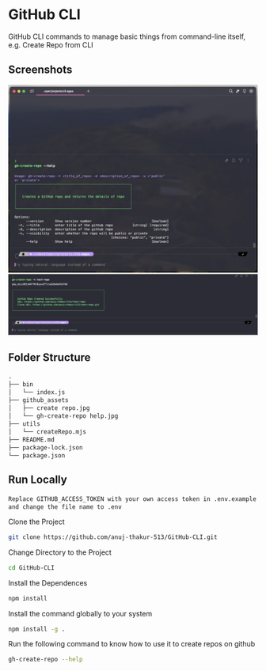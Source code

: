 # GitHub CLI

GitHub CLI commands to manage basic things from command-line itself, e.g. Create Repo from CLI

## Screenshots

![](/github_assets/gh-create-repo%20help.jpg)
![](/github_assets/create%20repo.jpg)

## Folder Structure

```
.
├── bin
│   └── index.js
├── github_assets
│   ├── create repo.jpg
│   └── gh-create-repo help.jpg
├── utils
│   └── createRepo.mjs
├── README.md
├── package-lock.json
└── package.json
```

## Run Locally

```
Replace GITHUB_ACCESS_TOKEN with your own access token in .env.example and change the file name to .env
```

Clone the Project

```bash
git clone https://github.com/anuj-thakur-513/GitHub-CLI.git
```

Change Directory to the Project

```bash
cd GitHub-CLI
```

Install the Dependences

```bash
npm install
```

Install the command globally to your system

```bash
npm install -g .
```

Run the following command to know how to use it to create repos on github

```bash
gh-create-repo --help
```
